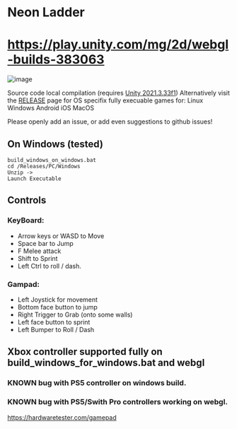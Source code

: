 # Neon Ladder
# https://play.unity.com/mg/2d/webgl-builds-383063
![image](https://github.com/DakotaIrsik/NeonLadder/assets/26256978/30bc6779-7c0b-4264-b300-81a9f7194827)


Source code local compilation (requires [Unity 2021.3.33f1](https://download.unity3d.com/download_unity/ee5a2aa03ab2/Windows64EditorInstaller/UnitySetup64-2021.3.33f1.exe))
Alternatively visit the [RELEASE](https://github.com/DakotaIrsik/NeonLadder/releases) page for OS specifix fully execuable games for:
Linux
Windows
Android
iOS
MacOS

Please openly add an issue, or add even suggestions to github issues!

## On Windows (tested)
```
build_windows_on_windows.bat
cd /Releases/PC/Windows
Unzip ->
Launch Executable
```


## Controls
### KeyBoard:
- Arrow keys or WASD to Move
- Space bar to Jump
- F Melee attack
- Shift to Sprint
- Left Ctrl to roll / dash.

### Gampad:
 - Left Joystick for movement
 - Bottom face button to jump
 - Right Trigger to Grab (onto some walls)
 - Left face button to sprint
 - Left Bumper to Roll / Dash

## Xbox controller supported fully on build_windows_for_windows.bat and webgl
### KNOWN bug with PS5 controller on windows build.
### KNOWN bug with PS5/Swith Pro controllers working on webgl.
https://hardwaretester.com/gamepad

